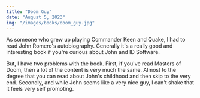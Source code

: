```yaml
---
title: "Doom Guy"
date: "August 5, 2023"
img: "/images/books/doom_guy.jpg"
---
```


As someone who grew up playing Commander Keen and Quake, I had to read John Romero's autobiography.
Generally it's a really good and interesting book if you're curious about John and ID Software.

But, I have two problems with the book. First, if you've read Masters of Doom, then a lot of the content is very much the same. Almost to the degree that you can read about John's childhood and then skip to the very end. Secondly, and while John seems like a very nice guy, I can't shake that it feels very self promoting.
